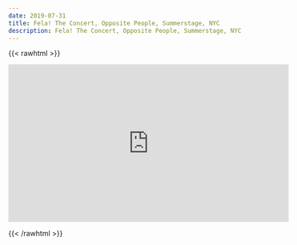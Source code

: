 ```yaml
---
date: 2019-07-31
title: Fela! The Concert, Opposite People, Summerstage, NYC
description: Fela! The Concert, Opposite People, Summerstage, NYC
---
```


{{< rawhtml >}}

<iframe width="560" height="315" src="https://www.youtube.com/embed/XLi5w5G8vyY" title="YouTube video player" frameborder="0" allow="accelerometer; autoplay; clipboard-write; encrypted-media; gyroscope; picture-in-picture" allowfullscreen></iframe>

{{< /rawhtml >}}
